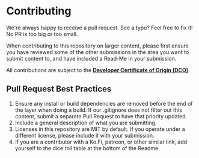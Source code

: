 # Contributing

We're always happy to receive a pull request. See a typo? Feel free to fix it! No PR is too big or too small.

When contributing to this repository on larger content, please first ensure you have reviewed some of the other submissions in the area you want to submit content to, and have included a Read-Me in your submission.

All contributions are subject to the **[Developer Certificate of Origin (DCO)](https://developercertificate.org/)**.

## Pull Request Best Practices

1. Ensure any install or build dependencies are removed before the end of the layer when doing a build. If our .gitignore does not filter out this content, submit a separate Pull Request to have that priority updated.
2. Include a general description of what you are submitting.
3. Licenses in this repository are MIT by default. If you operate under a different license, please include it with your submission.
4. If you are a contributor with a Ko.Fi, patreon, or other similar link, add yourself to the dice roll table at the bottom of the Readme.
